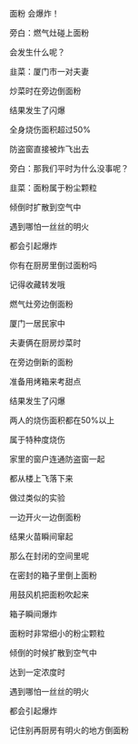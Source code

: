 面粉 会爆炸！



旁白：燃气灶碰上面粉

会发生什么呢？

韭菜：厦门市一对夫妻

炒菜时在旁边倒面粉

结果发生了闪爆

全身烧伤面积超过50%

防盗窗直接被炸飞出去

旁白：那我们平时为什么没事呢？

韭菜：面粉属于粉尘颗粒

倾倒时扩散到空气中

遇到哪怕一丝丝的明火

都会引起爆炸

你有在厨房里倒过面粉吗

记得收藏转发哦



燃气灶旁边倒面粉

厦门一居民家中

夫妻俩在厨房炒菜时

在旁边倒新的面粉

准备用烤箱来考甜点

结果发生了闪爆

两人的烧伤面积都在50%以上

属于特种度烧伤

家里的窗户连通防盗窗一起

都从楼上飞落下来



做过类似的实验

一边开火一边倒面粉

结果火苗瞬间窜起

那么在封闭的空间里呢

在密封的箱子里倒上面粉

用鼓风机把面粉吹起来

箱子瞬间爆炸

面粉时非常细小的粉尘颗粒

倾倒的时候扩散到空气中

达到一定浓度时

遇到哪怕一丝丝的明火

都会引起爆炸

记住别再厨房有明火的地方倒面粉